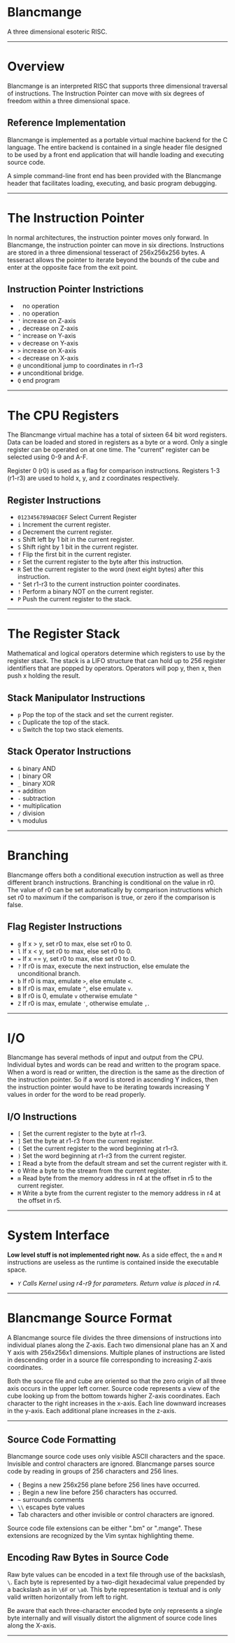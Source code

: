 Blancmange
===

A three dimensional esoteric RISC.

---

# Overview

Blancmange is an interpreted RISC that supports three dimensional traversal of instructions.
The Instruction Pointer can move with six degrees of freedom within a three dimensional space.

## Reference Implementation

Blancmange is implemented as a portable virtual machine backend for the C language.
The entire backend is contained in a single header file designed to be used by a front end application that will handle loading and executing source code.

A simple command-line front end has been provided with the Blancmange header that facilitates loading, executing, and basic program debugging.

---

# The Instruction Pointer

In normal architectures, the instruction pointer moves only forward.
In Blancmange, the instruction pointer can move in six directions.
Instructions are stored in a three dimensional tesseract of 256x256x256 bytes.
A tesseract allows the pointer to iterate beyond the bounds of the cube and enter at the opposite face from the exit point.

## Instruction Pointer Instrictions

* ` `	no operation
* `.`	no operation
* `'`	increase on Z-axis
* `,`	decrease on Z-axis
* `^`	increase on Y-axis
* `v`	decrease on Y-axis
* `>`	increase on X-axis
* `<`	decrease on X-axis
* `@`	unconditional jump to coordinates in r1-r3
* `#`	unconditional bridge.
* `Q`	end program

---

# The CPU Registers

The Blancmange virtual machine has a total of sixteen 64 bit word registers.
Data can be loaded and stored in registers as a byte or a word.
Only a single register can be operated on at one time.
The "current" register can be selected using 0-9 and A-F.

Register 0 (r0) is used as a flag for comparison instructions.
Registers 1-3 (r1-r3) are used to hold x, y, and z coordinates respectively.

## Register Instructions

* `0123456789ABCDEF` Select Current Register
* `i`	Increment the current register.
* `d`	Decrement the current register.
* `s`	Shift left by 1 bit in the current register.
* `S`	Shift right by 1 bit in the current register.
* `f`	Flip the first bit in the current register.
* `r`	Set the current register to the byte after this instruction.
* `R`	Set the current register to the word (next eight bytes) after this instruction.
* `"`	Set r1-r3 to the current instruction pointer coordinates.
* `!`	Perform a binary NOT on the current register.
* `P`	Push the current register to the stack.

---

# The Register Stack

Mathematical and logical operators determine which registers to use by the register stack.
The stack is a LIFO structure that can hold up to 256 register identifiers that are popped by operators.
Operators will pop y, then x, then push x holding the result.

## Stack Manipulator Instructions

* `p`	Pop the top of the stack and set the current register.
* `c`	Duplicate the top of the stack.
* `u`	Switch the top two stack elements.

## Stack Operator Instructions

* `&`	binary AND
* `|`	binary OR
* `_`	binary XOR
* `+`	addition
* `-`	subtraction
* `*`	multiplication
* `/`	division
* `%`	modulus

---

# Branching

Blancmange offers both a conditional execution instruction as well as three different branch instructions.
Branching is conditional on the value in r0.
The value of r0 can be set automatically by comparison instructions which set r0 to maximum if the comparison is true, or zero if the comparison is false.

## Flag Register Instructions

* `g`	If x > y, set r0 to max, else set r0 to 0.
* `l`	If x < y, set r0 to max, else set r0 to 0.
* `=`	If x == y, set r0 to max, else set r0 to 0.
* `?`	If r0 is max, execute the next instruction, else emulate the unconditional branch.
* `b`	If r0 is max, emulate `>`, else emulate `<`.
* `B`	If r0 is max, emulate `^`, else emulate `v`.
* `B`	If r0 is 0, emulate `v` otherwise emulate `^`
* `Z`	If r0 is max, emulate `'`, otherwise emulate `,`.

---

# I/O

Blancmange has several methods of input and output from the CPU.
Individual bytes and words can be read and written to the program space.
When a word is read or written, the direction is the same as the direction of the instruction pointer. So if a word is stored in ascending Y indices, then the instruction pointer would have to be iterating towards increasing Y values in order for the word to be read properly.

## I/O Instructions

* `[`	Set the current register to the byte at r1-r3.
* `]`	Set the byte at r1-r3 from the current register.
* `(`	Set the current register to the word beginning at r1-r3.
* `)`	Set the word beginning at r1-r3 from the current register.
* `I`	Read a byte from the default stream and set the current register with it.
* `O`	Write a byte to the stream from the current register.
* `m`	Read byte from the memory address in r4 at the offset in r5 to the current register.
* `M`	Write a byte from the current register to the memory address in r4 at the offset in r5.

---

# System Interface

**Low level stuff is not implemented right now.**
As a side effect, the `m` and `M` instructions are useless as the runtime is contained inside the executable space.

* *`Y`	Calls Kernel using r4-r9 for parameters. Return value is placed in r4.*

---

# Blancmange Source Format

A Blancmange source file divides the three dimensions of instructions into individual planes along the Z-axis.
Each two dimensional plane has an X and Y axis with 256x256x1 dimensions.
Multiple planes of instructions are listed in descending order in a source file corresponding to increasing Z-axis coordinates.

Both the source file and cube are oriented so that the zero origin of all three axis occurs in the upper left corner.
Source code represents a view of the cube looking up from the bottom towards higher Z-axis coordinates.
Each character to the right increases in the x-axis.
Each line downward increases in the y-axis.
Each additional plane increases in the z-axis.

---

## Source Code Formatting

Blancmange source code uses only visible ASCII characters and the space.
Invisible and control characters are ignored.
Blancmange parses source code by reading in groups of 256 characters and 256 lines.

* `{`	Begins a new 256x256 plane before 256 lines have occurred.
* `;`	Begin a new line before 256 characters has occurred.
* `~`	surrounds comments
* `\\`	escapes byte values
* Tab characters and other invisible or control characters are ignored.

Source code file extensions can be either ".bm" or ".mange".
These extensions are recognized by the Vim syntax highlighting theme.

## Encoding Raw Bytes in Source Code

Raw byte values can be encoded in a text file through use of the backslash, `\`.
Each byte is represented by a two-digit hexadecimal value prepended by a backslash as in `\6F` or `\a0`. This byte representation is textual and is only valid written horizontally from left to right.

Be aware that each three-character encoded byte only represents a single byte internally and will visually distort the alignment of source code lines along the X-axis.

---
